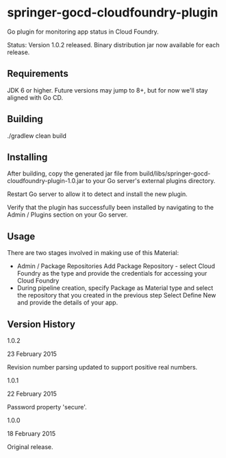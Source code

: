 # springer-gocd-cloudfoundry-plugin
Go plugin for monitoring app status in Cloud Foundry.

Status: Version 1.0.2 released.  Binary distribution jar now available for each release.

## Requirements
JDK 6 or higher.  Future versions may jump to 8+, but for now we'll stay aligned with Go CD.

## Building
./gradlew clean build

## Installing
After building, copy the generated jar file from build/libs/springer-gocd-cloudfoundry-plugin-1.0.jar to your Go server's external plugins directory.

Restart Go server to allow it to detect and install the new plugin.

Verify that the plugin has successfully been installed by navigating to the Admin / Plugins section on your Go server.

## Usage
There are two stages involved in making use of this Material:
  * Admin / Package Repositories
     Add Package Repository - select Cloud Foundry as the type and provide the credentials for accessing your Cloud Foundry
  * During pipeline creation, specify Package as Material type and select the repository that you created in the previous step
     Select Define New and provide the details of your app.

## Version History
1.0.2

23 February 2015

Revision number parsing updated to support positive real numbers.

1.0.1

22 February 2015

Password property 'secure'.

1.0.0

18 February 2015

Original release.

